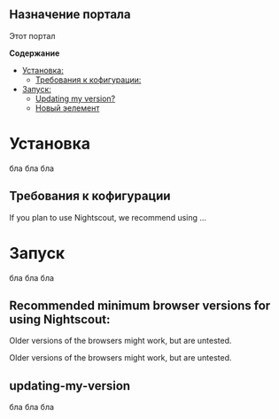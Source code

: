 ## Назначение портала

Этот портал 

**Содержание**

- [Установка:](#1)
  - [Требования к кофигурации:](#1.1)
- [Запуск:](#2)
  - [Updating my version?](#2.1)
  - [Новый эелемент](#2.2)

<a name="1"></a>
# Установка

бла бла бла

<a name="1.1"></a>
## Требования к кофигурации

If you plan to use Nightscout, we recommend using ...

<a name="2"></a>
# Запуск
бла бла бла

<a name="2.1"></a>
## Recommended minimum browser versions for using Nightscout:

Older versions of the browsers might work, but are untested.

Older versions of the browsers might work, but are untested.

<a name="2.2"></a>
## updating-my-version

бла бла бла
